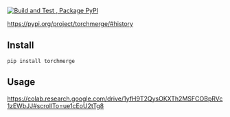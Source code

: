 
[![Build and Test , Package PyPI](https://github.com/arita37/torchmerge/actions/workflows/build%20and%20release.yml/badge.svg)](https://github.com/arita37/torchmerge/actions/workflows/build%20and%20release.yml)

[     https://pypi.org/project/torchmerge/#history ](https://pypi.org/project/torchmerge/#history)


## Install
    pip install torchmerge




## Usage


   https://colab.research.google.com/drive/1yfH9T2QysOKXTh2MSFCOBpRVc1zEWbJJ#scrollTo=ue1cEoU2tTg8




 
 



